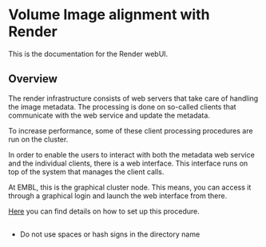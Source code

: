 # Volume Image alignment with Render

This is the documentation for the Render webUI.

## Overview

The render infrastructure consists of web servers that take care of handling the image metadata. The processing is done on so-called clients that communicate with the web service and update the metadata.

To increase performance, some of these client processing procedures are run on the cluster.

In order to enable the users to interact with both the metadata web service and the individual clients, there is a web interface. This interface runs on top of the system that manages the client calls.

At EMBL, this is the graphical cluster node. This means, you can access it through a graphical login and launch the web interface from there.

[Here](x2go.md) you can find details on how to set up this procedure.



##

- Do not use spaces or hash signs in the directory name
